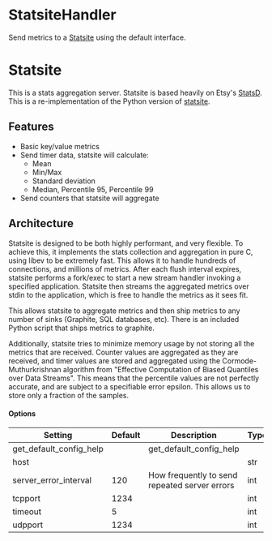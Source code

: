 <!--This file was generated from the python source
Please edit the source to make changes
-->
StatsiteHandler
====

Send metrics to a [Statsite](https://github.com/armon/statsite/)
using the default interface.

Statsite
========

This is a stats aggregation server. Statsite is based heavily
on Etsy's [StatsD](https://github.com/etsy/statsd). This is
a re-implementation of the Python version of
[statsite](https://github.com/kiip/statsite).

Features
--------

* Basic key/value metrics
* Send timer data, statsite will calculate:
  - Mean
  - Min/Max
  - Standard deviation
  - Median, Percentile 95, Percentile 99
* Send counters that statsite will aggregate


Architecture
-------------

Statsite is designed to be both highly performant,
and very flexible. To achieve this, it implements the stats
collection and aggregation in pure C, using libev to be
extremely fast. This allows it to handle hundreds of connections,
and millions of metrics. After each flush interval expires,
statsite performs a fork/exec to start a new stream handler
invoking a specified application. Statsite then streams the
aggregated metrics over stdin to the application, which is
free to handle the metrics as it sees fit.

This allows statsite to aggregate metrics and then ship metrics
to any number of sinks (Graphite, SQL databases, etc). There
is an included Python script that ships metrics to graphite.

Additionally, statsite tries to minimize memory usage by not
storing all the metrics that are received. Counter values are
aggregated as they are received, and timer values are stored
and aggregated using the Cormode-Muthurkrishnan algorithm from
"Effective Computation of Biased Quantiles over Data Streams".
This means that the percentile values are not perfectly accurate,
and are subject to a specifiable error epsilon. This allows us to
store only a fraction of the samples.

#### Options

Setting | Default | Description | Type
--------|---------|-------------|-----
get_default_config_help |  | get_default_config_help | 
host |  |  | str
server_error_interval | 120 | How frequently to send repeated server errors | int
tcpport | 1234 |  | int
timeout | 5 |  | int
udpport | 1234 |  | int
